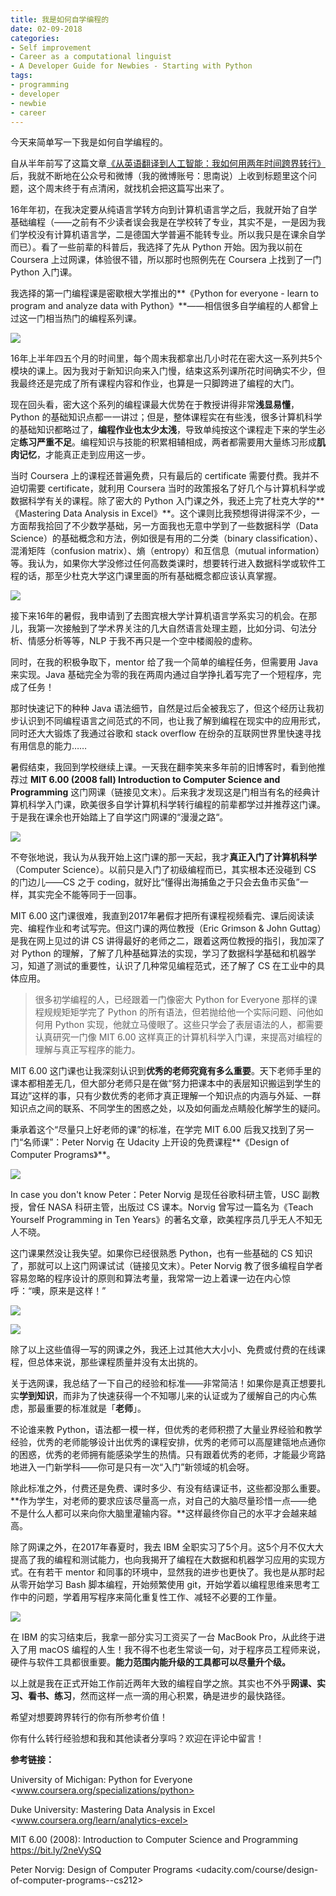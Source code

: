 ```yaml
---
title: 我是如何自学编程的
date: 02-09-2018
categories: 
- Self improvement
- Career as a computational linguist
- A Developer Guide for Newbies - Starting with Python
tags:
- programming
- developer
- newbie
- career
---
```


今天来简单写一下我是如何自学编程的。

自从半年前写了这篇文章[《从英语翻译到人工智能：我如何用两年时间跨界转行》](http://mp.weixin.qq.com/s?__biz=MzI1OTQ1MTYyMw==&mid=2247484275&idx=1&sn=413e211af04de240541f596830d6a50a&chksm=ea79fcfbdd0e75ed9247f6b82e0affcc41b0e5021cf6f083ec30a9d47ed669d9381f0b016ef7&scene=21#wechat_redirect)后，我就不断地在公众号和微博（我的微博账号：思南说）上收到标题里这个问题，这个周末终于有点清闲，就找机会把这篇写出来了。



16年年初，在我决定要从纯语言学转方向到计算机语言学之后，我就开始了自学基础编程（——之前有不少读者误会我是在学校转了专业，其实不是，一是因为我们学校没有计算机语言学，二是德国大学普遍不能转专业。所以我只是在课余自学而已）。看了一些前辈的科普后，我选择了先从 Python 开始。因为我以前在 Coursera 上过网课，体验很不错，所以那时也照例先在 Coursera 上找到了一门 Python 入门课。

我选择的第一门编程课是密歇根大学推出的**《Python for everyone - learn to program and analyze data with Python》**——相信很多自学编程的人都曾上过这一门相当热门的编程系列课。



![](https://mmbiz.qpic.cn/mmbiz_png/ETsNbcnZdRygJ1A8ibbqAWX6a3t3HpnK1TiaAwuPnWZvVsQF5J7iaMo2JfE9oAVv2SWzPakMoHd5Dodhr0vBsnxTQ/640?wx_fmt=png&tp=webp&wxfrom=5&wx_lazy=1&wx_co=1)



16年上半年四五个月的时间里，每个周末我都拿出几小时花在密大这一系列共5个模块的课上。因为我对于新知识向来入门慢，结束这系列课所花时间确实不少，但我最终还是完成了所有课程内容和作业，也算是一只脚跨进了编程的大门。



现在回头看，密大这个系列的编程课最大优势在于教授讲得非常**浅显易懂**，Python 的基础知识点都一一讲过；但是，整体课程实在有些浅，很多计算机科学的基础知识都略过了，**编程作业也太少太浅**，导致单纯按这个课程走下来的学生必定**练习严重不足**。编程知识与技能的积累相辅相成，两者都需要用大量练习形成**肌肉记忆**，才能真正走到应用这一步。



当时 Coursera 上的课程还普遍免费，只有最后的 certificate 需要付费。我并不迫切需要 certificate，就利用 Coursera 当时的政策报名了好几个与计算机科学或数据科学有关的课程。除了密大的 Python 入门课之外，我还上完了杜克大学的**《Mastering Data Analysis in Excel》**。这个课则比我预想得讲得深不少，一方面帮我拾回了不少数学基础，另一方面我也无意中学到了一些数据科学（Data Science）的基础概念和方法，例如很是有用的二分类（binary classification）、混淆矩阵（confusion matrix）、熵（entropy）和互信息（mutual information）等。我认为，如果你大学没修过任何高数类课时，想要转行进入数据科学或软件工程的话，那至少杜克大学这门课里面的所有基础概念都应该认真掌握。



![](https://mmbiz.qpic.cn/mmbiz_png/ETsNbcnZdRygJ1A8ibbqAWX6a3t3HpnK1NfoFz8RdJoTYxn4RZUrhiaPaehibSfIUXXzSYunm0VWqxicRJmn4nUIPw/640?wx_fmt=png&tp=webp&wxfrom=5&wx_lazy=1&wx_co=1)



接下来16年的暑假，我申请到了去图宾根大学计算机语言学系实习的机会。在那儿，我第一次接触到了学术界关注的几大自然语言处理主题，比如分词、句法分析、情感分析等等，NLP 于我不再只是一个空中楼阁般的虚称。

同时，在我的积极争取下，mentor 给了我一个简单的编程任务，但需要用 Java 来实现。Java 基础完全为零的我在两周内通过自学挣扎着写完了一个短程序，完成了任务！

那时快速记下的种种 Java 语法细节，自然是过后全被我忘了，但这个经历让我初步认识到不同编程语言之间范式的不同，也让我了解到编程在现实中的应用形式，同时还大大锻炼了我通过谷歌和 stack overflow 在纷杂的互联网世界里快速寻找有用信息的能力……



暑假结束，我回到学校继续上课。一天我在翻李笑来多年前的旧博客时，看到他推荐过 **MIT 6.00 (2008 fall) Introduction to Computer Science and Programming** 这门网课（链接见文末）。后来我才发现这是门相当有名的经典计算机科学入门课，欧美很多自学计算机科学转行编程的前辈都学过并推荐这门课。于是我在课余也开始踏上了自学这门网课的“漫漫之路“。



![](https://mmbiz.qpic.cn/mmbiz_png/ETsNbcnZdRygJ1A8ibbqAWX6a3t3HpnK1nP6DoPBz1gQACDsKTJoR5ykAtdZ2WqzlaXC3qtPSyIlwS4J4ky7LOg/640?wx_fmt=png&tp=webp&wxfrom=5&wx_lazy=1&wx_co=1)



不夸张地说，我认为从我开始上这门课的那一天起，我才**真正入门了计算机科学**（Computer Science）。以前只是入门了初级编程而已，其实根本还没碰到 CS 的门边儿——CS 之于 coding，就好比“懂得出海捕鱼之于只会去鱼市买鱼”一样，其实完全不能等同于一回事。



MIT 6.00 这门课很难，我直到2017年暑假才把所有课程视频看完、课后阅读读完、编程作业和考试写完。但这门课的两位教授（Eric Grimson & John Guttag）是我在网上见过的讲 CS 讲得最好的老师之二，跟着这两位教授的指引，我加深了对 Python 的理解，了解了几种基础算法的实现，学习了数据科学基础和机器学习，知道了测试的重要性，认识了几种常见编程范式，还了解了 CS 在工业中的具体应用。



> 很多初学编程的人，已经跟着一门像密大 Python for Everyone 那样的课程规规矩矩学完了 Python 的所有语法，但若抛给他一个实际问题、问他如何用 Python 实现，他就立马傻眼了。这些只学会了表层语法的人，都需要认真研究一门像 MIT 6.00 这样真正的计算机科学入门课，来提高对编程的理解与真正写程序的能力。



MIT 6.00 这门课也让我深刻认识到**优秀的老师究竟有多么重要**。天下老师手里的课本都相差无几，但大部分老师只是在做“努力把课本中的表层知识搬运到学生的耳边”这样的事，只有少数优秀的老师才真正理解一个知识点的内涵与外延、一群知识点之间的联系、不同学生的困惑之处，以及如何画龙点睛般化解学生的疑问。



秉承着这个“尽量只上好老师的课”的标准，在学完 MIT 6.00 后我又找到了另一门“名师课”：Peter Norvig 在 Udacity 上开设的免费课程**《Design of Computer Programs》**。



![](https://mmbiz.qpic.cn/mmbiz_jpg/ETsNbcnZdRygJ1A8ibbqAWX6a3t3HpnK1uicc84AIYCu2nMX0rqiahKp0TAFJkOZCSHORAJ59CDhJShzOBgp61hMw/640?wx_fmt=jpeg&tp=webp&wxfrom=5&wx_lazy=1&wx_co=1)

In case you don't know Peter：Peter Norvig 是现任谷歌科研主管，USC 副教授，曾任 NASA 科研主管，出版过 CS 课本。Norvig 曾写过一篇名为《Teach Yourself Programming in Ten Years》的著名文章，欧美程序员几乎无人不知无人不晓。



这门课果然没让我失望。如果你已经很熟悉 Python，也有一些基础的 CS 知识了，那就可以上这门网课试试（链接见文末）。Peter Norvig 教了很多编程自学者容易忽略的程序设计的原则和算法考量，我常常一边上着课一边在内心惊呼：“噢，原来是这样！”



![](https://mmbiz.qpic.cn/mmbiz_png/ETsNbcnZdRygJ1A8ibbqAWX6a3t3HpnK1Buaux7Yk68PiaAdTdMh07diakh44cd6oGwjllO1LxZ7on5cWIoYq2HqQ/640?wx_fmt=png&tp=webp&wxfrom=5&wx_lazy=1&wx_co=1)

![](https://mmbiz.qpic.cn/mmbiz_jpg/ETsNbcnZdRygJ1A8ibbqAWX6a3t3HpnK18iadJvC7DGqjIjsjrRgUhto5jQdiabAibVdXbEMWqibFMiaiaEJXWrqTUkkQ/640?wx_fmt=jpeg&tp=webp&wxfrom=5&wx_lazy=1&wx_co=1)



除了以上这些值得一写的网课之外，我还上过其他大大小小、免费或付费的在线课程，但总体来说，那些课程质量并没有太出挑的。



关于选网课，我总结了一下自己的经验和标准——非常简洁！如果你是真正想要扎实**学到知识**，而非为了快速获得一个不知哪儿来的认证或为了缓解自己的内心焦虑，那最重要的标准就是「**老师**」。

不论谁来教 Python，语法都一模一样，但优秀的老师积攒了大量业界经验和教学经验，优秀的老师能够设计出优秀的课程安排，优秀的老师可以高屋建瓴地点通你的困惑，优秀的老师拥有能感染学生的热情。只有跟着优秀的老师，才能最少弯路地进入一门新学科——你可是只有一次“入门”新领域的机会呀。

除此标准之外，付费还是免费、课时多少、有没有结课证书，这些都没那么重要。**作为学生，对老师的要求应该尽量高一点，对自己的大脑尽量珍惜一点——绝不是什么人都可以来向你大脑里灌输内容。**这样最终你自己的水平才会越来越高。





除了网课之外，在2017年春夏时，我去 IBM 全职实习了5个月。这5个月不仅大大提高了我的编程和测试能力，也向我揭开了编程在大数据和机器学习应用的实现方式。在有若干 mentor 和同事的环境中，显然我的进步也更快了。我也是从那时起从零开始学习 Bash 脚本编程，开始频繁使用 git，开始学着以编程思维来思考工作中的问题，学着用写程序来简化重复性工作、减轻不必要的工作量。

![](https://mmbiz.qpic.cn/mmbiz_jpg/ETsNbcnZdRygJ1A8ibbqAWX6a3t3HpnK104sgFibMcwORfXsnxEJO3DSkhCrZBbGaEO7kflkS7gLticRWs6roBwNw/640?wx_fmt=jpeg&tp=webp&wxfrom=5&wx_lazy=1&wx_co=1)

在 IBM 的实习结束后，我拿一部分实习工资买了一台 MacBook Pro，从此终于进入了用 macOS 编程的人生！我不得不也老生常谈一句，对于程序员工程师来说，硬件与软件工具都很重要。**能力范围内能升级的工具都可以尽量升个级。**





以上就是我在正式开始工作前近两年大致的编程自学之旅。其实也不外乎**网课、实习、看书、练习**，然而这样一点一滴的用心积累，确是进步的最快路径。



希望对想要跨界转行的你有所参考价值！

你有什么转行经验想和我和其他读者分享吗？欢迎在评论中留言！





**参考链接：**

University of Michigan: Python for Everyone <www.coursera.org/specializations/python>

Duke University: Mastering Data Analysis in Excel <www.coursera.org/learn/analytics-excel>

MIT 6.00 (2008): Introduction to Computer Science and Programming <https://bit.ly/2neVySQ>

Peter Norvig: Design of Computer Programs <udacity.com/course/design-of-computer-programs--cs212>